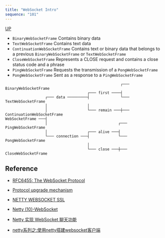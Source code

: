 ```yaml
---
title: "WebSocket Intro"
sequence: "101"
---
```


[UP](/netty.html)

- `BinaryWebSocketFrame` Contains binary data
- `TextWebSocketFrame` Contains text data
- `ContinuationWebSocketFrame` Contains text or binary data that belongs to a previous `BinaryWebSocketFrame` or `TextWebSocketFrame`
- `CloseWebSocketFrame` Represents a CLOSE request and contains a close status code and a phrase
- `PingWebSocketFrame` Requests the transmission of a `PongWebSocketFrame`
- `PongWebSocketFrame` Sent as a response to a `PingWebSocketFrame`

```text
                                                    ┌─── BinaryWebSocketFrame
                                     ┌─── first ────┤
                  ┌─── data ─────────┤              └─── TextWebSocketFrame
                  │                  │
                  │                  └─── remain ───┼─── ContinuationWebSocketFrame
WebSocketFrame ───┤
                  │                                ┌─── PingWebSocketFrame
                  │                  ┌─── alive ───┤
                  └─── connection ───┤             └─── PongWebSocketFrame
                                     │
                                     └─── close ───┼─── CloseWebSocketFrame
```

## Reference

- [RFC6455: The WebSocket Protocol](https://www.rfc-editor.org/rfc/rfc6455)
- [Protocol upgrade mechanism](https://developer.mozilla.org/en-US/docs/Web/HTTP/Protocol_upgrade_mechanism)
- [NETTY WEBSOCKET SSL](https://nikoskatsanos.com/blog/2022/01/netty-websocket-ssl/)

- [Netty (10)-WebSocket](https://blog.csdn.net/wangb_java/article/details/136468549)
- [Netty 实现 WebSocket 聊天功能](https://waylau.com/netty-websocket-chat/)
- [netty系列之:使用netty搭建websocket客户端](https://www.cnblogs.com/flydean/p/15378849.html)
